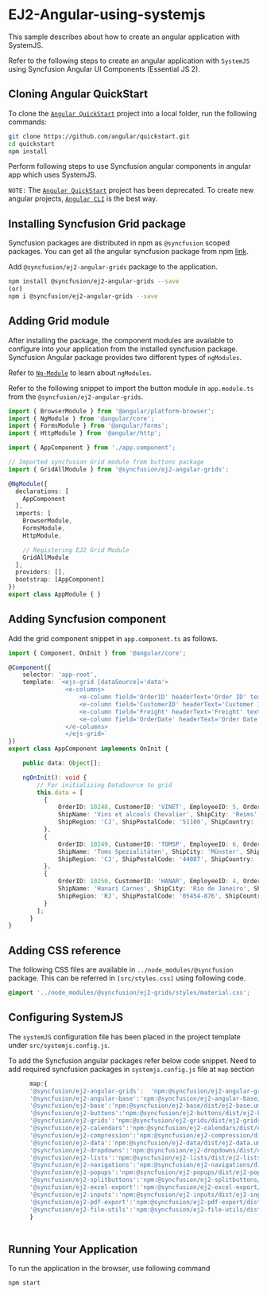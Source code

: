 # EJ2-Angular-using-systemjs
This sample describes about how to create an angular application with SystemJS.

Refer to the following steps to create an angular application with `SystemJS` using Syncfusion Angular UI Components (Essential JS 2).

## Cloning Angular QuickStart 

To clone the [`Angular QuickStart`](https://github.com/SyncfusionExamples/EJ2-Angular-quickstart) project into a local folder, run the following commands: 
 
 ```bash
git clone https://github.com/angular/quickstart.git 
cd quickstart 
npm install 
```

Perform following steps to use Syncfusion angular components in angular app which uses SystemJS.

`NOTE:` The [`Angular QuickStart`](https://github.com/SyncfusionExamples/EJ2-Angular-quickstart)  project has been deprecated. To create new angular projects, [`Angular CLI`](https://npmci.syncfusion.com/hotfix/17.1.0.1/angular/documentation/getting-started/angular-cli/) is the best way.

## Installing Syncfusion Grid package

Syncfusion packages are distributed in npm as `@syncfusion` scoped packages. You can get all the angular syncfusion package from npm [link]( https://www.npmjs.com/search?q=%40syncfusion%2Fej2-angular- ).

Add `@syncfusion/ej2-angular-grids` package to the application.

```bash
npm install @syncfusion/ej2-angular-grids --save
(or)
npm i @syncfusion/ej2-angular-grids --save
```

## Adding Grid module

After installing the package, the component modules are available to configure into your application from the installed syncfusion package. Syncfusion Angular package provides two different types of `ngModules`.

Refer to [`Ng-Module`](https://ej2.syncfusion.com/angular/documentation/common/ng-module.html) to learn about `ngModules`.

Refer to the following snippet to import the button module in `app.module.ts` from the `@syncfusion/ej2-angular-grids`.

```typescript
import { BrowserModule } from '@angular/platform-browser';
import { NgModule } from '@angular/core';
import { FormsModule } from '@angular/forms';
import { HttpModule } from '@angular/http';

import { AppComponent } from './app.component';

// Imported syncfusion Grid module from buttons package
import { GridAllModule } from '@syncfusion/ej2-angular-grids';

@NgModule({
  declarations: [
    AppComponent
  ],
  imports: [
    BrowserModule,
    FormsModule,
    HttpModule,

    // Registering EJ2 Grid Module
    GridAllModule
  ],
  providers: [],
  bootstrap: [AppComponent]
})
export class AppModule { }
```

## Adding Syncfusion component

Add the grid component snippet in `app.component.ts` as follows.

```typescript
import { Component, OnInit } from '@angular/core';

@Component({
    selector: 'app-root',
    template: `<ejs-grid [dataSource]='data'>
                <e-columns>
                    <e-column field='OrderID' headerText='Order ID' textAlign='Right' width=90></e-column>
                    <e-column field='CustomerID' headerText='Customer ID' width=120></e-column>
                    <e-column field='Freight' headerText='Freight' textAlign='Right' format='C2' width=90></e-column>
                    <e-column field='OrderDate' headerText='Order Date' textAlign='Right' format='yMd' width=120></e-column>
                </e-columns>
                </ejs-grid>`
})
export class AppComponent implements OnInit {

    public data: Object[];

    ngOnInit(): void {
        // For initializing DataSource to grid
        this.data = [
          {
              OrderID: 10248, CustomerID: 'VINET', EmployeeID: 5, OrderDate: new Date(8364186e5),
              ShipName: 'Vins et alcools Chevalier', ShipCity: 'Reims', ShipAddress: '59 rue de l Abbaye',
              ShipRegion: 'CJ', ShipPostalCode: '51100', ShipCountry: 'France', Freight: 32.38, Verified: !0
          },
          {
              OrderID: 10249, CustomerID: 'TOMSP', EmployeeID: 6, OrderDate: new Date(836505e6),
              ShipName: 'Toms Spezialitäten', ShipCity: 'Münster', ShipAddress: 'Luisenstr. 48',
              ShipRegion: 'CJ', ShipPostalCode: '44087', ShipCountry: 'Germany', Freight: 11.61, Verified: !1
          },
          {
              OrderID: 10250, CustomerID: 'HANAR', EmployeeID: 4, OrderDate: new Date(8367642e5),
              ShipName: 'Hanari Carnes', ShipCity: 'Rio de Janeiro', ShipAddress: 'Rua do Paço, 67',
              ShipRegion: 'RJ', ShipPostalCode: '05454-876', ShipCountry: 'Brazil', Freight: 65.83, Verified: !0
          }
        ];
      }
}
```

## Adding CSS reference

The following CSS files are available in `../node_modules/@syncfusion` package. This can be referred in `[src/styles.css]` using following code. 

```css
@import '../node_modules/@syncfusion/ej2-grids/styles/material.css';
```

## Configuring SystemJS

The `systemJS` configuration file has been placed in the project template under `src/systemjs.config.js`. 
 
To add the Syncfusion angular packages refer below code snippet. Need to add required syncfusion packages in `systemjs.config.js` file at `map` section 

```typescript
      map:{
      '@syncfusion/ej2-angular-grids':  'npm:@syncfusion/ej2-angular-grids/dist/ej2-angular-grids.umd.min.js',
      '@syncfusion/ej2-angular-base':'npm:@syncfusion/ej2-angular-base/dist/ej2-angular-base.umd.min.js',
      '@syncfusion/ej2-base':'npm:@syncfusion/ej2-base/dist/ej2-base.umd.min.js',
      '@syncfusion/ej2-buttons':'npm:@syncfusion/ej2-buttons/dist/ej2-buttons.umd.min.js',
      '@syncfusion/ej2-grids':'npm:@syncfusion/ej2-grids/dist/ej2-grids.umd.min.js',
      '@syncfusion/ej2-calendars':'npm:@syncfusion/ej2-calendars/dist/ej2-calendars.umd.min.js',
      '@syncfusion/ej2-compression':'npm:@syncfusion/ej2-compression/dist/ej2-compression.umd.min.js',
      '@syncfusion/ej2-data':'npm:@syncfusion/ej2-data/dist/ej2-data.umd.min.js',
      '@syncfusion/ej2-dropdowns':'npm:@syncfusion/ej2-dropdowns/dist/ej2-dropdowns.umd.min.js',
      '@syncfusion/ej2-lists':'npm:@syncfusion/ej2-lists/dist/ej2-lists.umd.min.js',
      '@syncfusion/ej2-navigations':'npm:@syncfusion/ej2-navigations/dist/ej2-navigations.umd.min.js',
      '@syncfusion/ej2-popups':'npm:@syncfusion/ej2-popups/dist/ej2-popups.umd.min.js',
      '@syncfusion/ej2-splitbuttons':'npm:@syncfusion/ej2-splitbuttons/dist/ej2-splitbuttons.umd.min.js',
      '@syncfusion/ej2-excel-export':'npm:@syncfusion/ej2-excel-export/dist/ej2-excel-export.umd.min.js',
      '@syncfusion/ej2-inputs':'npm:@syncfusion/ej2-inputs/dist/ej2-inputs.umd.min.js',
      '@syncfusion/ej2-pdf-export':'npm:@syncfusion/ej2-pdf-export/dist/ej2-pdf-export.umd.min.js',
      '@syncfusion/ej2-file-utils':'npm:@syncfusion/ej2-file-utils/dist/ej2-file-utils.umd.min.js',
      }
      
```

## Running Your Application

To run the application in the browser, use following command

 ```bash
npm start
```
